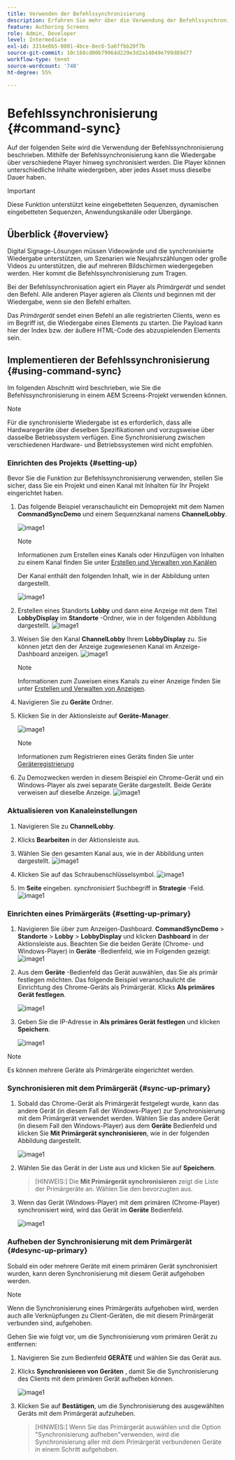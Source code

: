 ```yaml
---
title: Verwenden der Befehlssynchronisierung
description: Erfahren Sie mehr über die Verwendung der Befehlssynchronisierung in AEM Screens.
feature: Authoring Screens
role: Admin, Developer
level: Intermediate
exl-id: 3314e0b5-0001-4bce-8ec6-5a6ffbb20f7b
source-git-commit: 10c168cd00b79964d229e3d2a14049e799d89d77
workflow-type: tm+mt
source-wordcount: '748'
ht-degree: 55%

---
```


# Befehlssynchronisierung {#command-sync}

Auf der folgenden Seite wird die Verwendung der Befehlssynchronisierung beschrieben. Mithilfe der Befehlssynchronisierung kann die Wiedergabe über verschiedene Player hinweg synchronisiert werden. Die Player können unterschiedliche Inhalte wiedergeben, aber jedes Asset muss dieselbe Dauer haben.

>[!IMPORTANT]
>
>Diese Funktion unterstützt keine eingebetteten Sequenzen, dynamischen eingebetteten Sequenzen, Anwendungskanäle oder Übergänge.

## Überblick {#overview}

Digital Signage-Lösungen müssen Videowände und die synchronisierte Wiedergabe unterstützen, um Szenarien wie Neujahrszählungen oder große Videos zu unterstützen, die auf mehreren Bildschirmen wiedergegeben werden. Hier kommt die Befehlssynchronisierung zum Tragen.

Bei der Befehlssynchronisation agiert ein Player als *Primärgerät* und sendet den Befehl. Alle anderen Player agieren als *Clients* und beginnen mit der Wiedergabe, wenn sie den Befehl erhalten.

Das *Primärgerät* sendet einen Befehl an alle registrierten Clients, wenn es im Begriff ist, die Wiedergabe eines Elements zu starten. Die Payload kann hier der Index bzw. der äußere HTML-Code des abzuspielenden Elements sein.

## Implementieren der Befehlssynchronisierung {#using-command-sync}

Im folgenden Abschnitt wird beschrieben, wie Sie die Befehlssynchronisierung in einem AEM Screens-Projekt verwenden können.

>[!NOTE]
>
>Für die synchronisierte Wiedergabe ist es erforderlich, dass alle Hardwaregeräte über dieselben Spezifikationen und vorzugsweise über dasselbe Betriebssystem verfügen. Eine Synchronisierung zwischen verschiedenen Hardware- und Betriebssystemen wird nicht empfohlen.

### Einrichten des Projekts {#setting-up}

Bevor Sie die Funktion zur Befehlssynchronisierung verwenden, stellen Sie sicher, dass Sie ein Projekt und einen Kanal mit Inhalten für Ihr Projekt eingerichtet haben.

1. Das folgende Beispiel veranschaulicht ein Demoprojekt mit dem Namen **CommandSyncDemo** und einem Sequenzkanal namens **ChannelLobby**.

   ![image1](assets/command-sync/command-sync1-1.png)

   >[!NOTE]
   >
   >Informationen zum Erstellen eines Kanals oder Hinzufügen von Inhalten zu einem Kanal finden Sie unter [Erstellen und Verwalten von Kanälen](/help/user-guide/managing-channels.md)

   Der Kanal enthält den folgenden Inhalt, wie in der Abbildung unten dargestellt.

   ![image1](assets/command-sync/command-sync2-1.png)

1. Erstellen eines Standorts **Lobby** und dann eine Anzeige mit dem Titel **LobbyDisplay** im **Standorte** -Ordner, wie in der folgenden Abbildung dargestellt.
   ![image1](assets/command-sync/command-sync3-1.png)

1. Weisen Sie den Kanal **ChannelLobby** Ihrem **LobbyDisplay** zu. Sie können jetzt den der Anzeige zugewiesenen Kanal im Anzeige-Dashboard anzeigen.
   ![image1](assets/command-sync/command-sync4-1.png)

   >[!NOTE]
   >
   >Informationen zum Zuweisen eines Kanals zu einer Anzeige finden Sie unter [Erstellen und Verwalten von Anzeigen](/help/user-guide/managing-displays.md).

1. Navigieren Sie zu **Geräte** Ordner.
1. Klicken Sie in der Aktionsleiste auf **Geräte-Manager**.

   ![image1](assets/command-sync5.png)

   >[!NOTE]
   >
   >Informationen zum Registrieren eines Geräts finden Sie unter [Geräteregistrierung](/help/user-guide/device-registration.md)

1. Zu Demozwecken werden in diesem Beispiel ein Chrome-Gerät und ein Windows-Player als zwei separate Geräte dargestellt. Beide Geräte verweisen auf dieselbe Anzeige.
   ![image1](assets/command-sync6.png)

### Aktualisieren von Kanaleinstellungen

1. Navigieren Sie zu **ChannelLobby**.
1. Klicks **Bearbeiten** in der Aktionsleiste aus.
1. Wählen Sie den gesamten Kanal aus, wie in der Abbildung unten dargestellt.
   ![image1](assets/command-sync/command-sync7-1.png)

1. Klicken Sie auf das Schraubenschlüsselsymbol.
   ![image1](assets/command-sync/command-sync8-1.png)

1. Im **Seite** eingeben. *synchronisiert* Suchbegriff in **Strategie** -Feld.
   ![image1](assets/command-sync/command-sync9-1.png)


### Einrichten eines Primärgeräts {#setting-up-primary}

1. Navigieren Sie über zum Anzeigen-Dashboard. **CommandSyncDemo** > **Standorte**  > **Lobby** > **LobbyDisplay** und klicken **Dashboard** in der Aktionsleiste aus.
Beachten Sie die beiden Geräte (Chrome- und Windows-Player) in **Geräte** -Bedienfeld, wie im Folgenden gezeigt:
   ![image1](assets/command-sync/command-sync10-1.png)

1. Aus dem **Geräte** -Bedienfeld das Gerät auswählen, das Sie als primär festlegen möchten. Das folgende Beispiel veranschaulicht die Einrichtung des Chrome-Geräts als Primärgerät. Klicks **Als primäres Gerät festlegen**.

   ![image1](assets/command-sync/command-sync11-1.png)

1. Geben Sie die IP-Adresse in **Als primäres Gerät festlegen** und klicken **Speichern**.

   ![image1](assets/command-sync/command-sync12-1.png)

>[!NOTE]
>
>Es können mehrere Geräte als Primärgeräte eingerichtet werden.

### Synchronisieren mit dem Primärgerät {#sync-up-primary}

1. Sobald das Chrome-Gerät als Primärgerät festgelegt wurde, kann das andere Gerät (in diesem Fall der Windows-Player) zur Synchronisierung mit dem Primärgerät verwendet werden.
Wählen Sie das andere Gerät (in diesem Fall den Windows-Player) aus dem **Geräte** Bedienfeld und klicken Sie **Mit Primärgerät synchronisieren**, wie in der folgenden Abbildung dargestellt.

   ![image1](assets/command-sync/command-sync13-1.png)

1. Wählen Sie das Gerät in der Liste aus und klicken Sie auf **Speichern**.

   >[HINWEIS:]
   > Die **Mit Primärgerät synchronisieren** zeigt die Liste der Primärgeräte an. Wählen Sie den bevorzugten aus.

1. Wenn das Gerät (Windows-Player) mit dem primären (Chrome-Player) synchronisiert wird, wird das Gerät im **Geräte** Bedienfeld.

   ![image1](assets/command-sync/command-sync14-1.png)

### Aufheben der Synchronisierung mit dem Primärgerät {#desync-up-primary}

Sobald ein oder mehrere Geräte mit einem primären Gerät synchronisiert wurden, kann deren Synchronisierung mit diesem Gerät aufgehoben werden.

>[!NOTE]
>
>Wenn die Synchronisierung eines Primärgeräts aufgehoben wird, werden auch alle Verknüpfungen zu Client-Geräten, die mit diesem Primärgerät verbunden sind, aufgehoben.

Gehen Sie wie folgt vor, um die Synchronisierung vom primären Gerät zu entfernen:

1. Navigieren Sie zum Bedienfeld **GERÄTE** und wählen Sie das Gerät aus.

1. Klicks **Synchronisieren von Geräten** , damit Sie die Synchronisierung des Clients mit dem primären Gerät aufheben können.

   ![image1](assets/command-sync/command-sync15-1.png)

1. Klicken Sie auf **Bestätigen**, um die Synchronisierung des ausgewählten Geräts mit dem Primärgerät aufzuheben.

   >[HINWEIS:]
   > Wenn Sie das Primärgerät auswählen und die Option &quot;Synchronisierung aufheben&quot;verwenden, wird die Synchronisierung aller mit dem Primärgerät verbundenen Geräte in einem Schritt aufgehoben.

